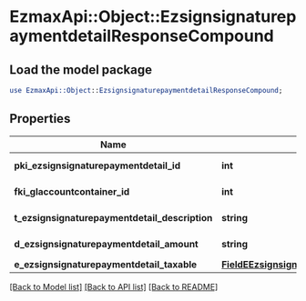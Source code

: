 # EzmaxApi::Object::EzsignsignaturepaymentdetailResponseCompound

## Load the model package
```perl
use EzmaxApi::Object::EzsignsignaturepaymentdetailResponseCompound;
```

## Properties
Name | Type | Description | Notes
------------ | ------------- | ------------- | -------------
**pki_ezsignsignaturepaymentdetail_id** | **int** | The unique ID of the Ezsignsignaturepaymentdetail | 
**fki_glaccountcontainer_id** | **int** | The unique ID of the Glaccountcontainer | [optional] 
**t_ezsignsignaturepaymentdetail_description** | **string** | A description for the Ezsignsignaturepaymentdetail. | 
**d_ezsignsignaturepaymentdetail_amount** | **string** | The amount of the for the Ezsignsignaturepaymentdetail | 
**e_ezsignsignaturepaymentdetail_taxable** | [**FieldEEzsignsignaturepaymentdetailTaxable**](FieldEEzsignsignaturepaymentdetailTaxable.md) |  | 

[[Back to Model list]](../README.md#documentation-for-models) [[Back to API list]](../README.md#documentation-for-api-endpoints) [[Back to README]](../README.md)


